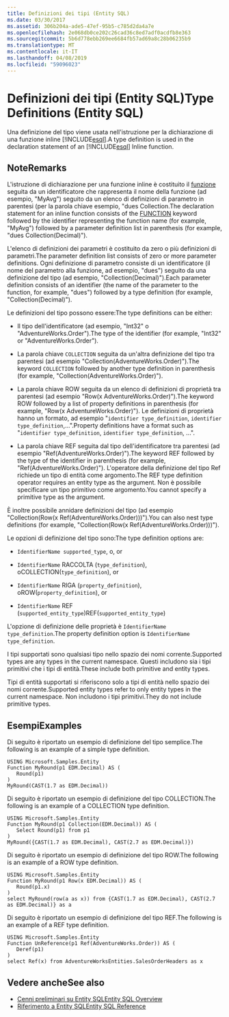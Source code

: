 ```yaml
---
title: Definizioni dei tipi (Entity SQL)
ms.date: 03/30/2017
ms.assetid: 306b204a-ade5-47ef-95b5-c785d2da4a7e
ms.openlocfilehash: 2e068db0ce202c26cad36c8ed7adf0acdfb8e363
ms.sourcegitcommit: 5b6d778ebb269ee6684fb57ad69a8c28b06235b9
ms.translationtype: MT
ms.contentlocale: it-IT
ms.lasthandoff: 04/08/2019
ms.locfileid: "59096023"
---
```

# <a name="type-definitions-entity-sql"></a><span data-ttu-id="64677-102">Definizioni dei tipi (Entity SQL)</span><span class="sxs-lookup"><span data-stu-id="64677-102">Type Definitions (Entity SQL)</span></span>
<span data-ttu-id="64677-103">Una definizione del tipo viene usata nell'istruzione per la dichiarazione di una funzione inline [!INCLUDE[esql](../../../../../../includes/esql-md.md)].</span><span class="sxs-lookup"><span data-stu-id="64677-103">A type definition is used in the declaration statement of an [!INCLUDE[esql](../../../../../../includes/esql-md.md)] Inline function.</span></span>  
  
## <a name="remarks"></a><span data-ttu-id="64677-104">Note</span><span class="sxs-lookup"><span data-stu-id="64677-104">Remarks</span></span>  
 <span data-ttu-id="64677-105">L'istruzione di dichiarazione per una funzione inline è costituito il [funzione](../../../../../../docs/framework/data/adonet/ef/language-reference/function-entity-sql.md) seguita da un identificatore che rappresenta il nome della funzione (ad esempio, "MyAvg") seguito da un elenco di definizioni di parametro in parentesi (per la parola chiave esempio, "dues Collection.</span><span class="sxs-lookup"><span data-stu-id="64677-105">The declaration statement for an inline function consists of the [FUNCTION](../../../../../../docs/framework/data/adonet/ef/language-reference/function-entity-sql.md) keyword followed by the identifier representing the function name (for example, "MyAvg") followed by a parameter definition list in parenthesis (for example, "dues Collection(Decimal)").</span></span>  
  
 <span data-ttu-id="64677-106">L'elenco di definizioni dei parametri è costituito da zero o più definizioni di parametri.</span><span class="sxs-lookup"><span data-stu-id="64677-106">The parameter definition list consists of zero or more parameter definitions.</span></span> <span data-ttu-id="64677-107">Ogni definizione di parametro consiste di un identificatore (il nome del parametro alla funzione, ad esempio, "dues") seguito da una definizione del tipo (ad esempio, "Collection(Decimal)").</span><span class="sxs-lookup"><span data-stu-id="64677-107">Each parameter definition consists of an identifier (the name of the parameter to the function, for example, "dues") followed by a type definition (for example, "Collection(Decimal)").</span></span>  
  
 <span data-ttu-id="64677-108">Le definizioni del tipo possono essere:</span><span class="sxs-lookup"><span data-stu-id="64677-108">The type definitions can be either:</span></span>  
  
-   <span data-ttu-id="64677-109">Il tipo dell'identificatore (ad esempio, "Int32" o "AdventureWorks.Order").</span><span class="sxs-lookup"><span data-stu-id="64677-109">The type of the identifier (for example, "Int32" or "AdventureWorks.Order").</span></span>  
  
-   <span data-ttu-id="64677-110">La parola chiave `COLLECTION` seguita da un'altra definizione del tipo tra parentesi (ad esempio "Collection(AdventureWorks.Order)").</span><span class="sxs-lookup"><span data-stu-id="64677-110">The keyword `COLLECTION` followed by another type definition in parenthesis (for example, "Collection(AdventureWorks.Order)").</span></span>  
  
-   <span data-ttu-id="64677-111">La parola chiave ROW seguita da un elenco di definizioni di proprietà tra parentesi (ad esempio "Row(x AdventureWorks.Order)").</span><span class="sxs-lookup"><span data-stu-id="64677-111">The keyword ROW followed by a list of property definitions in parenthesis (for example, "Row(x AdventureWorks.Order)").</span></span> <span data-ttu-id="64677-112">Le definizioni di proprietà hanno un formato, ad esempio "`identifier type_definition`, `identifier type_definition`,...".</span><span class="sxs-lookup"><span data-stu-id="64677-112">Property definitions have a format such as "`identifier type_definition`, `identifier type_definition`, ...".</span></span>  
  
-   <span data-ttu-id="64677-113">La parola chiave REF seguita dal tipo dell'identificatore tra parentesi (ad esempio "Ref(AdventureWorks.Order)").</span><span class="sxs-lookup"><span data-stu-id="64677-113">The keyword REF followed by the type of the identifier in parenthesis (for example, "Ref(AdventureWorks.Order)").</span></span> <span data-ttu-id="64677-114">L'operatore della definizione del tipo Ref richiede un tipo di entità come argomento.</span><span class="sxs-lookup"><span data-stu-id="64677-114">The REF type definition operator requires an entity type as the argument.</span></span> <span data-ttu-id="64677-115">Non è possibile specificare un tipo primitivo come argomento.</span><span class="sxs-lookup"><span data-stu-id="64677-115">You cannot specify a primitive type as the argument.</span></span>  
  
 <span data-ttu-id="64677-116">È inoltre possibile annidare definizioni del tipo (ad esempio "Collection(Row(x Ref(AdventureWorks.Order)))").</span><span class="sxs-lookup"><span data-stu-id="64677-116">You can also nest type definitions (for example, "Collection(Row(x Ref(AdventureWorks.Order)))").</span></span>  
  
 <span data-ttu-id="64677-117">Le opzioni di definizione del tipo sono:</span><span class="sxs-lookup"><span data-stu-id="64677-117">The type definition options are:</span></span>  
  
-   `IdentifierName supported_type`<span data-ttu-id="64677-118">, o</span><span class="sxs-lookup"><span data-stu-id="64677-118">, or</span></span>  
  
-   `IdentifierName` <span data-ttu-id="64677-119">RACCOLTA (`type_definition`), o</span><span class="sxs-lookup"><span data-stu-id="64677-119">COLLECTION(`type_definition`), or</span></span>  
  
-   `IdentifierName` <span data-ttu-id="64677-120">RIGA (`property_definition`), o</span><span class="sxs-lookup"><span data-stu-id="64677-120">ROW(`property_definition`), or</span></span>  
  
-   `IdentifierName` <span data-ttu-id="64677-121">REF (`supported_entity_type`)</span><span class="sxs-lookup"><span data-stu-id="64677-121">REF(`supported_entity_type`)</span></span>  
  
 <span data-ttu-id="64677-122">L'opzione di definizione delle proprietà è `IdentifierName type_definition`.</span><span class="sxs-lookup"><span data-stu-id="64677-122">The property definition option is `IdentifierName type_definition`.</span></span>  
  
 <span data-ttu-id="64677-123">I tipi supportati sono qualsiasi tipo nello spazio dei nomi corrente.</span><span class="sxs-lookup"><span data-stu-id="64677-123">Supported types are any types in the current namespace.</span></span> <span data-ttu-id="64677-124">Questi includono sia i tipi primitivi che i tipi di entità.</span><span class="sxs-lookup"><span data-stu-id="64677-124">These include both primitive and entity types.</span></span>  
  
 <span data-ttu-id="64677-125">Tipi di entità supportati si riferiscono solo a tipi di entità nello spazio dei nomi corrente.</span><span class="sxs-lookup"><span data-stu-id="64677-125">Supported entity types refer to only entity types in the current namespace.</span></span> <span data-ttu-id="64677-126">Non includono i tipi primitivi.</span><span class="sxs-lookup"><span data-stu-id="64677-126">They do not include primitive types.</span></span>  
  
## <a name="examples"></a><span data-ttu-id="64677-127">Esempi</span><span class="sxs-lookup"><span data-stu-id="64677-127">Examples</span></span>  
 <span data-ttu-id="64677-128">Di seguito è riportato un esempio di definizione del tipo semplice.</span><span class="sxs-lookup"><span data-stu-id="64677-128">The following is an example of a simple type definition.</span></span>  
  
```  
USING Microsoft.Samples.Entity  
Function MyRound(p1 EDM.Decimal) AS (  
   Round(p1)  
)  
MyRound(CAST(1.7 as EDM.Decimal))  
```  
  
 <span data-ttu-id="64677-129">Di seguito è riportato un esempio di definizione del tipo COLLECTION.</span><span class="sxs-lookup"><span data-stu-id="64677-129">The following is an example of a COLLECTION type definition.</span></span>  
  
```  
USING Microsoft.Samples.Entity  
Function MyRound(p1 Collection(EDM.Decimal)) AS (  
   Select Round(p1) from p1  
)  
MyRound({CAST(1.7 as EDM.Decimal), CAST(2.7 as EDM.Decimal)})  
```  
  
 <span data-ttu-id="64677-130">Di seguito è riportato un esempio di definizione del tipo ROW.</span><span class="sxs-lookup"><span data-stu-id="64677-130">The following is an example of a ROW type definition.</span></span>  
  
```  
USING Microsoft.Samples.Entity  
Function MyRound(p1 Row(x EDM.Decimal)) AS (  
   Round(p1.x)  
)  
select MyRound(row(a as x)) from {CAST(1.7 as EDM.Decimal), CAST(2.7 as EDM.Decimal)} as a  
```  
  
 <span data-ttu-id="64677-131">Di seguito è riportato un esempio di definizione del tipo REF.</span><span class="sxs-lookup"><span data-stu-id="64677-131">The following is an example of a REF type definition.</span></span>  
  
```  
USING Microsoft.Samples.Entity  
Function UnReference(p1 Ref(AdventureWorks.Order)) AS (  
   Deref(p1)  
)  
select Ref(x) from AdventureWorksEntities.SalesOrderHeaders as x  
```  
  
## <a name="see-also"></a><span data-ttu-id="64677-132">Vedere anche</span><span class="sxs-lookup"><span data-stu-id="64677-132">See also</span></span>

- [<span data-ttu-id="64677-133">Cenni preliminari su Entity SQL</span><span class="sxs-lookup"><span data-stu-id="64677-133">Entity SQL Overview</span></span>](../../../../../../docs/framework/data/adonet/ef/language-reference/entity-sql-overview.md)
- [<span data-ttu-id="64677-134">Riferimento a Entity SQL</span><span class="sxs-lookup"><span data-stu-id="64677-134">Entity SQL Reference</span></span>](../../../../../../docs/framework/data/adonet/ef/language-reference/entity-sql-reference.md)
